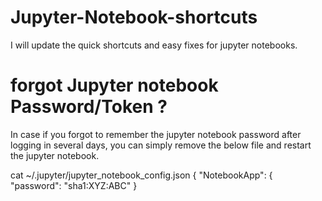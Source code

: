 # Jupyter-Notebook-shortcuts

I will update the quick shortcuts and easy fixes for jupyter notebooks. 

# forgot Jupyter notebook Password/Token ? 

In case if you forgot to remember the jupyter notebook password after logging in several days, you can simply remove the below file and restart the jupyter notebook. 

cat ~/.jupyter/jupyter_notebook_config.json
{
  "NotebookApp": {
    "password": "sha1:XYZ:ABC"
  }
